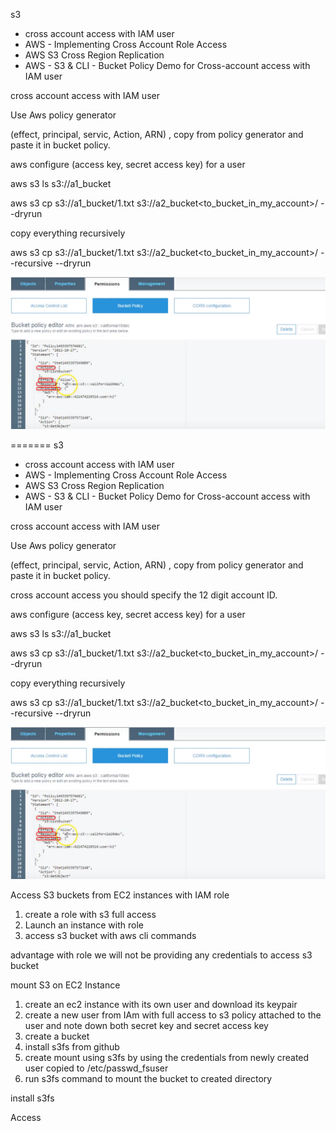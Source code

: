 
s3
- cross account access with IAM user
- AWS - Implementing Cross Account Role Access
- AWS S3 Cross Region Replication
- AWS - S3 & CLI - Bucket Policy Demo for Cross-account access with IAM user



cross account access with IAM user


Use Aws policy generator

(effect, principal, servic, Action, ARN) , copy from policy generator and paste it in bucket policy.

aws configure (access key, secret access key) for a user

aws s3 ls s3://a1_bucket<from different account>

aws s3 cp s3://a1_bucket<from different account>/1.txt s3://a2_bucket<to_bucket_in_my_account>/ --dryrun


copy everything recursively

aws s3 cp s3://a1_bucket<from different account>/1.txt s3://a2_bucket<to_bucket_in_my_account>/ --recursive --dryrun 



![Alt text](Cross_Account_s3.PNG?raw=true "Cross_Account_s3")


=======
s3
- cross account access with IAM user
- AWS - Implementing Cross Account Role Access
- AWS S3 Cross Region Replication
- AWS - S3 & CLI - Bucket Policy Demo for Cross-account access with IAM user



cross account access with IAM user


Use Aws policy generator

(effect, principal, servic, Action, ARN) , copy from policy generator and paste it in bucket policy.

cross account access you should specify the 12 digit account ID. 


aws configure (access key, secret access key) for a user

aws s3 ls s3://a1_bucket<from different account>

aws s3 cp s3://a1_bucket<from different account>/1.txt s3://a2_bucket<to_bucket_in_my_account>/ --dryrun


copy everything recursively

aws s3 cp s3://a1_bucket<from different account>/1.txt s3://a2_bucket<to_bucket_in_my_account>/ --recursive --dryrun 



![Alt text](Cross_Account_s3.JPG?raw=true "Cross_Account_s3")



Access S3 buckets from EC2 instances with IAM role

1) create a role with s3 full access
2) Launch an instance with role
3) access s3 bucket with aws cli commands



advantage with role we will not be providing any credentials to access s3 bucket


mount S3 on EC2 Instance

1) create an ec2 instance with its own user and download its keypair
2) create a new user from IAm with full access to s3 policy attached to the user and note down both secret key and secret access key
3) create a bucket
4) install s3fs from github
5) create mount using s3fs by using the credentials from newly created user copied to /etc/passwd_fsuser
6) run s3fs command to mount the bucket to created directory


install s3fs 


Access 
